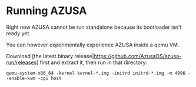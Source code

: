 # Running AZUSA

Right now AZUSA cannot be run standalone because its bootloader isn't ready yet.

You can however experimentally experience AZUSA inside a qemu VM.

Download [the latest binary release|https://github.com/AzusaOS/azusa-run/releases] first and extract it, then run in that directory:

	qemu-system-x86_64 -kernel kernel-*.img -initrd initrd-*.img -m 4096 --enable-kvm -cpu host
